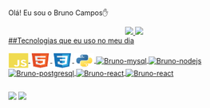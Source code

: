 
Olá! Eu sou o Bruno Campos✋
<div align="center">
  <a href="https://github.com/BrunoCampos2">
  <img height="180em" src="https://github-readme-stats.vercel.app/api?username=BrunoCampos2&show_icons=true&theme=dracula&include_all_commits=true&count_private=true"/>
  <img height="180em" src="https://github-readme-stats.vercel.app/api/top-langs/?username=BrunoCampos2&layout=compact&langs_count=7&theme=dracula"/>
</div>
##Tecnologias que eu uso no meu dia
<div style= "display: inline_block"><br/>
  <img align="center" alt="Bruno-Js" height="30" width="40" src="https://raw.githubusercontent.com/devicons/devicon/master/icons/javascript/javascript-plain.svg">
  <img align="center" alt="Bruno-HTML" height="30" width="40" src="https://raw.githubusercontent.com/devicons/devicon/master/icons/html5/html5-original.svg">
  <img align="center" alt="Bruno-CSS" height="30" width="40" src="https://raw.githubusercontent.com/devicons/devicon/master/icons/css3/css3-original.svg">
  <img align="center" alt="Bruno-Python" height="30" width="40" src="https://raw.githubusercontent.com/devicons/devicon/master/icons/python/python-original.svg">
  <img align="center" alt="Bruno-mysql" height="30" width="40" src="https://icongr.am/devicon/mysql-original.svg?size=129&color=currentColor">
  <img align="center" alt="Bruno-nodejs" height="30" width="40" src="https://icongr.am/devicon/nodejs-original-wordmark.svg?size=129&color=currentColor">
  <img align="center" alt="Bruno-postgresql" height="30" width="40" src="https://icongr.am/devicon/postgresql-original.svg?size=129&color=currentColor">
  <img align="center" alt="Bruno-react" height="30" width="40" src="https://icongr.am/devicon/react-original.svg?size=129&color=currentColor">
  <img align="center" alt="Bruno-react" height="30" width="40" src="https://icongr.am/devicon/linkedin-original.svg?size=129&color=currentColor">
</div>
  
  ##
 
<div> 
  <a href="https://www.youtube.com/channel/UC5gXNQP8trqRYwiXOdpGeVw" target="_blank"><img src="https://img.shields.io/badge/YouTube-FF0000?style=for-the-badge&logo=youtube&logoColor=white" target="_blank"></a>
  <a href="https://www.linkedin.com/in/bruno-campos-barbosa-958596217/" target="_blank"><img src="https://icongr.am/devicon/linkedin-original.svg?size=129&color=currentColor" target="_blank"></a>
